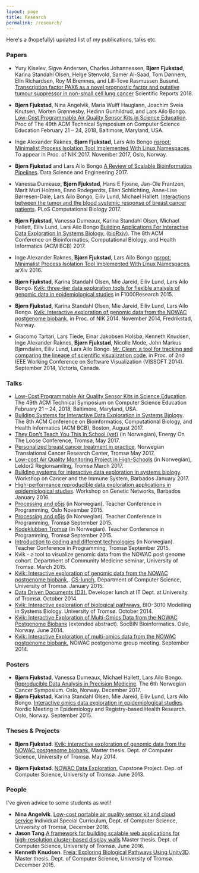 ```yaml
---
layout: page
title: Research
permalink: /research/
---
```

Here's a (hopefully) updated list of my publications, talks etc. 

### Papers

- Yury Kiselev, Sigve Andersen, Charles Johannessen, **Bjørn Fjukstad**, 
  Karina Standahl Olsen, Helge Stenvold, Samer Al-Saad, Tom
  Dønnem, Elin Richardsen, Roy M Bremnes, and Lill-Tove Rasmussen Busund. 
  [Transcription factor PAX6 as a novel prognostic factor and putative tumour
  suppressor in non-small cell lung
  cancer](https://www.nature.com/articles/s41598-018-23417-z)
  Scientific Reports 2018. 
- **Bjørn Fjukstad**, Nina Angelvik, Maria Wulff Hauglann, Joachim Sveia 
  Knutsen, Morten Grønnesby, Hedinn Gunhildrud, and Lars Ailo Bongo. 
  [Low-Cost Programmable Air Quality Sensor Kits in Science
  Education](http://dl.acm.org/citation.cfm?id=3159569). Proc of 
  The 49th ACM Technical Symposium on Computer Science Education
  February 21 – 24, 2018, Baltimore, Maryland, USA.
- Inge Alexander Raknes, **Bjørn Fjukstad**, Lars Ailo Bongo [nsroot: Minimalist
  Process Isolation Tool Implemented With Linux Namespaces](). To appear in Proc.
  of NIK 2017. November 2017, Oslo, Norway.
- **Bjørn Fjukstad** and Lars Ailo Bongo [A Review of Scalable Bioinformatics
  Pipelines](https://link.springer.com/article/10.1007/s41019-017-0047-z). 
  Data Science and Engineering 2017. 
- Vanessa Dumeaux, **Bjørn Fjukstad**, Hans E Fjosne, Jan-Ole Frantzen, Marit
  Muri Holmen, Enno Rodegerdts, Ellen Schlichting, Anne-Lise Børresen-Dale, Lars
  Ailo Bongo, Eiliv Lund, Michael Hallett. [Interactions between the tumor and
  the blood systemic response of breast cancer
  patients](http://journals.plos.org/ploscompbiol/article?id=10.1371/journal.pcbi.1005680).
  PLoS Computational Biology 2017. 
- **Bjørn Fjukstad**, Vanessa Dumeaux, Karina Standahl Olsen, Michael Hallett,
  Eiliv Lund, Lars Ailo Bongo [Building Applications For Interactive Data 
  Exploration In Systems 
  Biology](http://dl.acm.org/citation.cfm?id=3107481), ([bioRxiv](http://biorxiv.org/content/early/2017/05/24/141630)).
  The 8th ACM Conference on Bioinformatics, Computational Biology, and Health Informatics (ACM BCB) 2017.
- Inge Alexander Raknes, **Bjørn Fjukstad**, Lars Ailo Bongo [ nsroot:
  Minimalist Process Isolation Tool Implemented With Linux
  Namespaces](https://arxiv.org/abs/1609.03750), arXiv 2016.
- **Bjørn Fjukstad**, Karina Standahl Olsen, Mie Jareid, Eiliv Lund, Lars Ailo
  Bongo. [Kvik: three-tier data exploration tools for flexible analysis of genomic data in epidemiological studies](http://f1000research.com/articles/4-81/v2) in F1000Research 2015. 
- **Bjørn Fjukstad**, Karina Standahl Olsen, Mie Jareid, Eiliv Lund, Lars Ailo
  Bongo. [Kvik: Interactive exploration of genomic data from the NOWAC
  postgenome biobank.](http://ojs.bibsys.no/index.php/NIK/article/view/11) in
  Proc. of NIK 2014. November 2014, Fredrikstad, Norway.
  
- Giacomo Tartari, Lars Tiede, Einar Jakobsen Holsbø, Kenneth Knudsen, Inge
  Alexander Raknes, **Bjørn Fjukstad**, Nicolle Mode, John Markus Bjørndalen,
  Eiliv Lund, Lars Ailo Bongo. [Mr. Clean: a tool for tracking and comparing the
  lineage of scientific visualization
  code.](http://bdps.cs.uit.no/papers/vissoft14.pdf) in Proc. of 2nd IEEE
  Working Conference on Software Visualization (VISSOFT 2014). September 2014,
  Victoria, Canada.

### Talks
-  [Low-Cost Programmable Air Quality Sensor Kits in Science
    Education](/research/air-quality-sigcse-presentation.pdf).
    The 49th ACM Technical Symposium on Computer Science Education
    February 21 – 24, 2018, Baltimore, Maryland, USA.
- [Building Systems for Interactive Data Exploration in Systems
  Biology](/talks/acm-bcb-boston-2017/kvik-mixt-microservices.html). The 8th ACM
  Conference on Bioinformatics, Computational Biology, and Health Informatics
  (ACM BCB), Boston, August 2017.
- [They Don't Teach You This In School (yet)](/research/energy-on-the-loose.pdf)
  (in Norwegian), Energy On The Loose Conference, Tromsø, May 2017. 
- [Personalized breast cancer treatment in practice](#), Norwegian Translational
  Cancer Research Center, Tromsø May 2017. 
- [Low-cost Air Quality Monitoring Project in
  High-Schools](/research/luftkvalitet-lektor2.pdf) (in Norwegian),
  Lektor2 Regionsamling, Tromsø March 2017. 
- [Building systems for interactive data exploration in systems biology](/talks/barbados-2017/mixt-barbados-01-2017.html). Workshop on Cancer and the Immune System, Barbados January 2017.  
- [High-performance reproducible data exploration applications in epidemiological studies](). Workshop on Genetic Networks, Barbados January 2016.  
- [Processing and p5js](http://kodeklubben-tromso.github.io/laererkonferanse/workshops/processing/presentasjon/) (in Norwegian). 
    Teacher Conference in Programming, Oslo November 2015.
- [Processing and p5js](http://kodeklubben-tromso.github.io/laererkonferanse/workshops/processing/presentasjon/) (in Norwegian). 
    Teacher Conference in Programming, Tromsø September 2015.
- [Kodeklubben Tromsø](https://github.com/kodeklubben-tromso/laererkonferanse/raw/master/presentasjoner/kodeklubben-troms%C3%B8.pdf) (in Norwegian).
  Teacher Conference in Programming, Tromsø September 2015.
- [Introduction to coding and different
  technologies](https://github.com/kodeklubben-tromso/laererkonferanse/raw/master/presentasjoner/teknologier.pdf) (in Norwegian).
  Teacher Conference in Programming, Tromsø September 2015.
- Kvik - a tool to visualize genomic data from the NOWAC post genome cohort. Department of Community Medicine seminar, University of Tromsø. March 2015.
- [Kvik: Interactive exploration of genomic data from the NOWAC postgenome biobank.](http://bdps.cs.uit.no/papers/kvik-cs-lunch-21-01-2015.pdf). [CS-lunch](http://lunch.cs.uit.no), Department of Computer Science, University of Tromsø. January 2015. 
- [Data Driven Documents
  (D3).](https://github.com/fjukstad/d3-presentation) Developer lunch at IT
  Dept. at University of Tromsø. October 2014.
- [Kvik: Interactive exploration of biological
  pathways.](http://bdps.cs.uit.no/papers/kvik-bio-3010-20-10-2014.pdf) BIO-3010
  Modelling in Systems Biology. University of Tromsø. October 2014.
- [Kvik: Interactive Exploration of Multi-Omics Data from the NOWAC
  Postgenome Biobank](http://bdps.cs.uit.no/papers/kvik-socbin14.pdf) (extended
  abstract). SocBiN Bioinformatics. Oslo, Norway. June 2014.
- [Kvik: Interactive Exploration of multi-omics data from the NOWAC postgenome biobank.](http://bdps.cs.uit.no/papers/kvik-nowac-group-meeting-fall-2014.pdf) NOWAC postgenome group meeting. September 2014.

### Posters 
- **Bjørn Fjukstad**, Vanessa Dumeaux, Michael Hallett, Lars Ailo Bongo. [Reproducible Data Analysis in Precision Medicine](/research/oslo-cancer-2017-poster.pdf).  The 6th Norwegian Cancer Symposium. Oslo, Norway. December 2017.
- **Bjørn Fjukstad**, Karina Standahl Olsen, Mie Jareid, Eiliv Lund, Lars Ailo
  Bongo. [Interactive omics data exploration in epidemiological
  studies](/research/nordicepi2015-poster.pdf). Nordic Meeting in Epidemiology and Registry-based Health Research. Oslo, Norway. September 2015. 

### Theses & Projects
- **Bjørn Fjukstad**. [Kvik: interactive exploration of genomic data from the
  NOWAC postgenome biobank.](http://munin.uit.no/handle/10037/6382) Master
  thesis. Dept. of Computer Science, University of Tromsø. May 2014.

- **Bjørn Fjukstad**. [NOWAC Data
  Exploration.](http://bdps.cs.uit.no/papers/capstone-bjorn.pdf) Capstone
  Project. Dep. of Computer Science, University of Tromsø. June 2013.

### People
I've given advice to some students as well! 

- **Nina Angelvik**. [Low-cost portable air quality sensor kit and cloud
  service](#) Individual Special Curriculum, Dept. of Computer Science,
  University of Tromsø, December 2016. 
- **Jason Tang**.[A framework for building scalable web applications for
  high-resolution cluster-based display
  walls](http://munin.uit.no/handle/10037/9358) Master thesis. Dept. of Computer
  Science, University of Tromsø. June 2016. 
- **Kenneth Knudsen**. [Freia: Exploring Biological Pathways Using
  Unity3D](http://munin.uit.no/handle/10037/8327). Master thesis. Dept. of
  Computer Science, University of Tromsø. December 2015.
